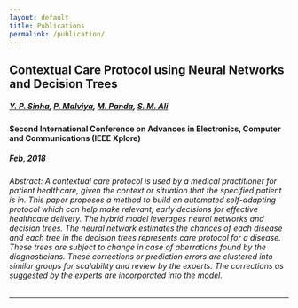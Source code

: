 ```yaml
---
layout: default
title: Publications
permalink: /publication/
---
```


## Contextual Care Protocol using Neural Networks and Decision Trees
##### [Y. P. Sinha](https://in.linkedin.com/in/yash-pratyush-sinha-0b4756ba), [P. Malviya](https://in.linkedin.com/in/pranshumalviya2), [M. Panda](https://in.linkedin.com/in/minerva-panda-22b04593), [S. M. Ali](https://www.linkedin.com/in/syedmohdali121/)
#### Second International Conference on Advances in Electronics, Computer and Communications (IEEE Xplore)
##### Feb, 2018
###### Abstract: A contextual care protocol is used by a medical practitioner for patient healthcare, given the context or situation that the specified patient is in. This paper proposes a method to build an automated self-adapting protocol which can help make relevant, early decisions for effective healthcare delivery. The hybrid model leverages neural networks and decision trees. The neural network estimates the chances of each disease and each tree in the decision trees represents care protocol for a disease. These trees are subject to change in case of aberrations found by the diagnosticians. These corrections or prediction errors are clustered into similar groups for scalability and review by the experts. The corrections as suggested by the experts are incorporated into the model.
--------------------------------------------------
